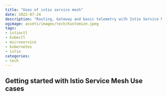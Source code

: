```yaml
---
title: "Uses of istio service mesh"
date: 2022-07-24
description: "Routing, Gateway and basic telemetry with Istio Service Mesh in Kubernetes cluster"
ogimage: assets/images/tech/kustomize.jpeg
tags: 
- istioctl
- kubectl
- microservice
- kubernetes
- istio
categories:
- tech
---
```

Getting started with Istio Service Mesh Use cases
---